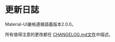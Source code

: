 # 更新日誌

<p class="description">Material-UI嚴格遵循語義版本2.0.0。</p>

所有值得注意的更改都在 [CHANGELOG.md文件](https://github.com/mui-org/material-ui/blob/master/CHANGELOG.md)中描述。